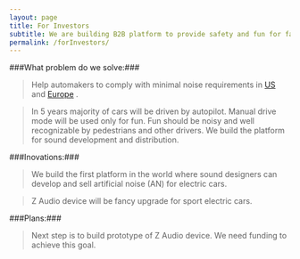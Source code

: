 ```yaml
---
layout: page
title: For Investors
subtitle: We are building B2B platform to provide safety and fun for fast growing EV market
permalink: /forInvestors/
---
```


###What problem do we solve:###
> Help automakers to comply with minimal noise requirements in [US](https://www.nhtsa.gov/press-releases/nhtsa-sets-quiet-car-safety-standard-protect-pedestrians) and [Europe](https://www.unece.org/info/media/presscurrent-press-h/transport/2016/new-un-regulation-keeps-silent-cars-from-becoming-dangerous-cars/doc.html) .
 
> In 5 years majority of cars will be driven by autopilot. Manual drive mode will be used only for fun. Fun should be noisy and well recognizable by pedestrians and other drivers. We build the platform for sound development and distribution.

###Inovations:###
> We build the first platform in the world where sound designers can develop and sell artificial noise (AN) for electric cars. 

> Z Audio device will be fancy upgrade for sport electric cars.

###Plans:###
> Next step is to build prototype of Z Audio device. We need funding to achieve this goal.